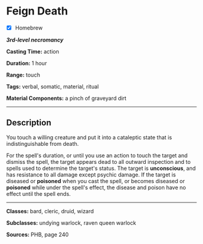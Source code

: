 # Feign Death

- [x] Homebrew

***3rd-level necromancy***

**Casting Time:** action

**Duration:** 1 hour

**Range:** touch

**Tags:** verbal, somatic, material, ritual

**Material Components:** a pinch of graveyard dirt

---

## Description
You touch a willing creature and put it into a cataleptic state that is indistinguishable from death.

For the spell's duration, or until you use an action to touch the target and dismiss the spell, the target appears dead to all outward inspection and to spells used to determine the target's status.
The target is **unconscious**, and has resistance to all damage except psychic damage.
If the target is diseased or **poisoned** when you cast the spell, or becomes diseased or **poisoned** while under the spell's effect, the disease and poison have no effect until the spell ends.

---

**Classes:** bard, cleric, druid, wizard

**Subclasses:** undying warlock, raven queen warlock

**Sources:** PHB, page 240
